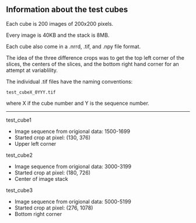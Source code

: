 ## Information about the test cubes

Each cube is 200 images of 200x200 pixels.

Every image is 40KB and the stack is 8MB.

Each cube also come in a .nrrd, .tif, and .npy file format.

The idea of the three difference crops was to get the 
top left corner of the slices, the centers of the slices,
and the bottom right hand corner for an attempt at 
variablility.

The individual .tif files have the naming conventions:

`test_cubeX_0YYY.tif`

where X if the cube number and Y is the sequence number.


------------------------------------------------------------

test_cube1
- Image sequence from origional data: 1500-1699
- Started crop at pixel: (130, 376)
- Upper left corner


test_cube2
- Image sequence from origional data: 3000-3199
- Started crop at pixel: (180, 726)
- Center of image stack



test_cube3
- Image sequence from origional data: 5000-5199
- Started crop at pixel: (276, 1078)
- Bottom right corner
